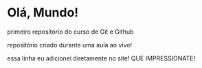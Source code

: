 # Olá, Mundo!
 primeiro repositório do curso de Git e Github

 repositório criado durante uma aula ao vivo!

essa linha eu adicionei diretamente no site! QUE IMPRESSIONATE!
